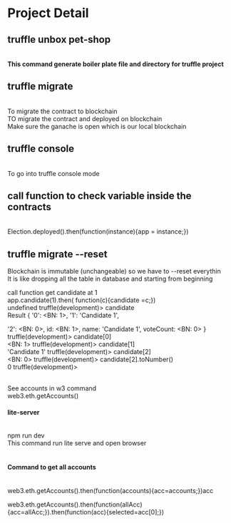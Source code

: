 # Project Detail


<h2>truffle unbox pet-shop</h2> <br>
<b>This command generate boiler plate file and directory for truffle project</b>

<h2>truffle migrate </h2><br>
To migrate the contract to blockchain<br>
TO migrate the contract and deployed on blockchain<br>
Make sure the ganache is open which is our local blockchain <br>


<h2>truffle console</h2><br>
To go into truffle console mode<br>

<h2>call function to check variable inside the contracts</h2><br>
Election.deployed().then(function(instance){app = instance;}) 

<br>
<h2><b>truffle migrate --reset</b></h2>
Blockchain is immutable (unchangeable) so we have to --reset everythin <br>
It is like dropping all the table in database and starting from beginning <br>

call function get candidate at 1<br>
app.candidate(1).then( function(c){candidate =c;}) <br>
undefined
truffle(development)> candidate<br>
Result {
  '0': <BN: 1>,
  '1': 'Candidate 1',

  '2': <BN: 0>,
  id: <BN: 1>,
  name: 'Candidate 1',
  voteCount: <BN: 0> }
truffle(development)> candidate[0]<br>
<BN: 1>
truffle(development)> candidate[1]<br>
'Candidate 1'
truffle(development)> candidate[2]<br>
<BN: 0>
truffle(development)> candidate[2].toNumber()<br>
0
truffle(development)> 

<br>
See accounts in w3 command<br>
web3.eth.getAccounts()

<br>
<h4>lite-server</h4><br>
npm run dev<br>
This command run lite serve and open browser <br>


<br>
<h4>Command to get all accounts</h4><br>
web3.eth.getAccounts().then(function(accounts){acc=accounts;})acc




web3.eth.getAccounts().then(function(allAcc){acc=allAcc;}).then(function(acc){selected=acc[0];})